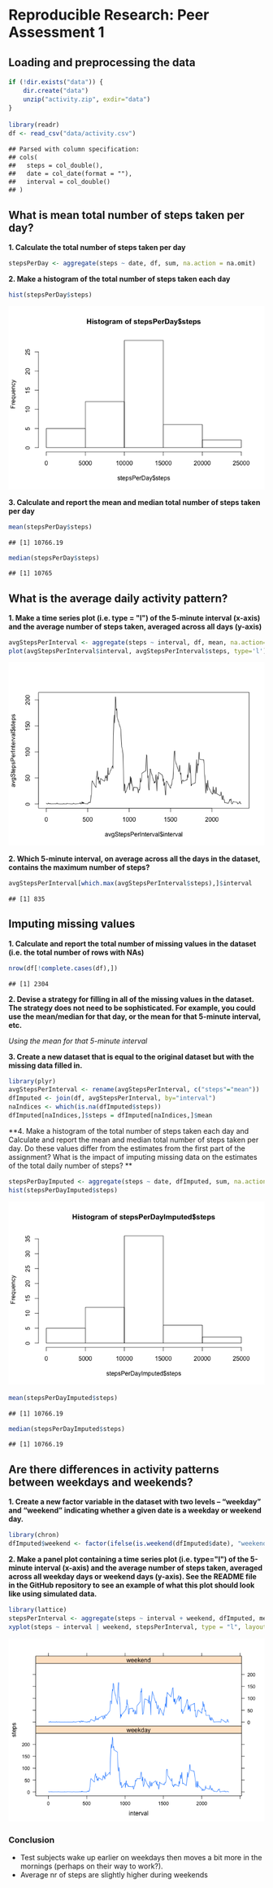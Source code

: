 # Reproducible Research: Peer Assessment 1

## Loading and preprocessing the data


```r
if (!dir.exists("data")) {
    dir.create("data")
    unzip("activity.zip", exdir="data")
}

library(readr)
df <- read_csv("data/activity.csv")
```

```
## Parsed with column specification:
## cols(
##   steps = col_double(),
##   date = col_date(format = ""),
##   interval = col_double()
## )
```

## What is mean total number of steps taken per day?

**1. Calculate the total number of steps taken per day**

```r
stepsPerDay <- aggregate(steps ~ date, df, sum, na.action = na.omit)
```

**2. Make a histogram of the total number of steps taken each day**

```r
hist(stepsPerDay$steps)
```

![](PA1_template_files/figure-html/unnamed-chunk-3-1.png)<!-- -->

**3. Calculate and report the mean and median total number of steps taken per day**

```r
mean(stepsPerDay$steps)
```

```
## [1] 10766.19
```

```r
median(stepsPerDay$steps)
```

```
## [1] 10765
```

## What is the average daily activity pattern?

**1. Make a time series plot (i.e. type = "l") of the 5-minute interval (x-axis) and the average number of steps taken, averaged across all days (y-axis)**

```r
avgStepsPerInterval <- aggregate(steps ~ interval, df, mean, na.action=na.omit)
plot(avgStepsPerInterval$interval, avgStepsPerInterval$steps, type='l')
```

![](PA1_template_files/figure-html/unnamed-chunk-5-1.png)<!-- -->

**2. Which 5-minute interval, on average across all the days in the dataset, contains the maximum number of steps?**

```r
avgStepsPerInterval[which.max(avgStepsPerInterval$steps),]$interval
```

```
## [1] 835
```

## Imputing missing values
**1. Calculate and report the total number of missing values in the dataset (i.e. the total number of rows with NAs)**

```r
nrow(df[!complete.cases(df),])
```

```
## [1] 2304
```

**2. Devise a strategy for filling in all of the missing values in the dataset. The strategy does not need to be sophisticated. For example, you could use the mean/median for that day, or the mean for that 5-minute interval, etc.**  

*Using the mean for that 5-minute interval*

**3. Create a new dataset that is equal to the original dataset but with the missing data filled in.**

```r
library(plyr)
avgStepsPerInterval <- rename(avgStepsPerInterval, c("steps"="mean"))
dfImputed <- join(df, avgStepsPerInterval, by="interval")
naIndices <- which(is.na(dfImputed$steps))
dfImputed[naIndices,]$steps = dfImputed[naIndices,]$mean
```

**4. Make a histogram of the total number of steps taken each day and Calculate and report the mean and median total number of steps taken per day. Do these values differ from the estimates from the first part of the assignment? What is the impact of imputing missing data on the estimates of the total daily number of steps? **

```r
stepsPerDayImputed <- aggregate(steps ~ date, dfImputed, sum, na.action = na.omit)
hist(stepsPerDayImputed$steps)
```

![](PA1_template_files/figure-html/unnamed-chunk-9-1.png)<!-- -->

```r
mean(stepsPerDayImputed$steps)
```

```
## [1] 10766.19
```

```r
median(stepsPerDayImputed$steps)
```

```
## [1] 10766.19
```

## Are there differences in activity patterns between weekdays and weekends?

**1. Create a new factor variable in the dataset with two levels – “weekday” and “weekend” indicating whether a given date is a weekday or weekend day.**

```r
library(chron)
dfImputed$weekend <- factor(ifelse(is.weekend(dfImputed$date), "weekend", "weekday"))
```

**2. Make a panel plot containing a time series plot (i.e. type="l") of the 5-minute interval (x-axis) and the average number of steps taken, averaged across all weekday days or weekend days (y-axis). See the README file in the GitHub repository to see an example of what this plot should look like using simulated data.**

```r
library(lattice)
stepsPerInterval <- aggregate(steps ~ interval + weekend, dfImputed, mean, na.action = na.omit)
xyplot(steps ~ interval | weekend, stepsPerInterval, type = "l", layout = c(1, 2))
```

![](PA1_template_files/figure-html/unnamed-chunk-11-1.png)<!-- -->

### Conclusion
* Test subjects wake up earlier on weekdays then moves a bit more in the mornings (perhaps on their way to work?).
* Average nr of steps are slightly higher during weekends

